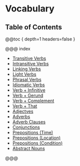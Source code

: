# Vocabulary

## Table of Contents

@@toc { depth=1 headers=false }

@@@ index

- [Transitive Verbs](transitive_verbs.md)
- [Intransitive Verbs](intransitive_verbs.md)
- [Linking Verbs](linking_verbs.md)
- [Light Verbs](light_verbs.md)
- [Phrasal Verbs](phrasal_verbs.md)
- [Idiomatic Verbs](idiomatic_verbs.md)
- [Verb + Infinitive](verb_infinitive.md)
- [Verb + Gerund](verb_gerund.md)
- [Verb + Complement](verb_complement.md)
- [Verb + That](verb_that.md)
- [Adjectves](adjectives.md)
- [Adverbs](adverbs.md)
- [Adverb Clauses](adverb_clauses.md)
- [Conjunctions](conjunctions.md)
- [Prepositions (Time)](prepositions_time.md)
- [Prepositions (Location)](prepositions_location.md)
- [Prepositions (Condition)](prepositions_condition.md)
- [Abstract Nouns](abstract_nouns.md)

@@@
